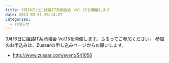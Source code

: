 ```yaml
---
title: 3月16日(土)姫路IT系勉強会 Vol.15を開催します
date: 2013-03-01 20:14:27
categories:
  - お知らせ
---
```


3月16日に姫路IT系勉強会 Vol.15を開催します。ふるってご参加ください。
参加のお申込みは、Zusaarの申し込みページからお願いします。

- <http://www.zusaar.com/event/541056>
